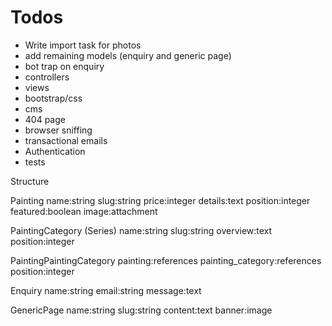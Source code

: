 # Todos

- Write import task for photos
- add remaining models (enquiry and generic page)
- bot trap on enquiry
- controllers
- views
- bootstrap/css
- cms
- 404 page
- browser sniffing
- transactional emails
- Authentication
- tests

Structure

Painting 
name:string
slug:string
price:integer
details:text
position:integer
featured:boolean
image:attachment

PaintingCategory (Series)
name:string
slug:string
overview:text
position:integer

PaintingPaintingCategory
painting:references
painting_category:references
position:integer

Enquiry
name:string
email:string
message:text

GenericPage
name:string
slug:string
content:text
banner:image
